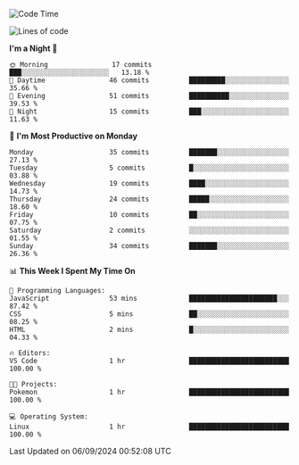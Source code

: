 <!--START_SECTION:waka-->
![Code Time](http://img.shields.io/badge/Code%20Time-212%20hrs%2045%20mins-blue)

![Lines of code](https://img.shields.io/badge/From%20Hello%20World%20I%27ve%20Written-16.8%20thousand%20lines%20of%20code-blue)

**I'm a Night 🦉** 

```text
🌞 Morning                17 commits          ███░░░░░░░░░░░░░░░░░░░░░░   13.18 % 
🌆 Daytime                46 commits          █████████░░░░░░░░░░░░░░░░   35.66 % 
🌃 Evening                51 commits          ██████████░░░░░░░░░░░░░░░   39.53 % 
🌙 Night                  15 commits          ███░░░░░░░░░░░░░░░░░░░░░░   11.63 % 
```
📅 **I'm Most Productive on Monday** 

```text
Monday                   35 commits          ███████░░░░░░░░░░░░░░░░░░   27.13 % 
Tuesday                  5 commits           █░░░░░░░░░░░░░░░░░░░░░░░░   03.88 % 
Wednesday                19 commits          ████░░░░░░░░░░░░░░░░░░░░░   14.73 % 
Thursday                 24 commits          █████░░░░░░░░░░░░░░░░░░░░   18.60 % 
Friday                   10 commits          ██░░░░░░░░░░░░░░░░░░░░░░░   07.75 % 
Saturday                 2 commits           ░░░░░░░░░░░░░░░░░░░░░░░░░   01.55 % 
Sunday                   34 commits          ███████░░░░░░░░░░░░░░░░░░   26.36 % 
```


📊 **This Week I Spent My Time On** 

```text
💬 Programming Languages: 
JavaScript               53 mins             ██████████████████████░░░   87.42 % 
CSS                      5 mins              ██░░░░░░░░░░░░░░░░░░░░░░░   08.25 % 
HTML                     2 mins              █░░░░░░░░░░░░░░░░░░░░░░░░   04.33 % 

🔥 Editors: 
VS Code                  1 hr                █████████████████████████   100.00 % 

🐱‍💻 Projects: 
Pokemon                  1 hr                █████████████████████████   100.00 % 

💻 Operating System: 
Linux                    1 hr                █████████████████████████   100.00 % 
```


 Last Updated on 06/09/2024 00:52:08 UTC
<!--END_SECTION:waka-->
